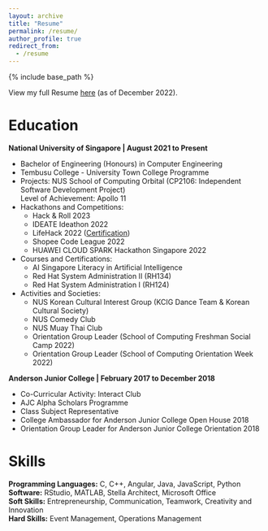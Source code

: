 ```yaml
---
layout: archive
title: "Resume"
permalink: /resume/
author_profile: true
redirect_from:
  - /resume
---
```


{% include base_path %}

View my full Resume [here](https://drive.google.com/file/d/1JJYvnP42z3WGx79Ih2ikQAWZHZVB6n1y/view?usp=sharing) (as of December 2022).

Education
======
**National University of Singapore | August 2021 to Present**  
- Bachelor of Engineering (Honours) in Computer Engineering   
- Tembusu College - University Town College Programme  
- Projects: NUS School of Computing Orbital (CP2106: Independent Software Development Project)  
  Level of Achievement: Apollo 11
- Hackathons and Competitions:
  * Hack & Roll 2023 
  * IDEATE Ideathon 2022 
  * LifeHack 2022 ([Certification](https://drive.google.com/file/d/13XsUhydXEd4Jt3K9OeSVFUB7DIfIH85v/view?usp=drive_link))
  * Shopee Code League 2022
  * HUAWEI CLOUD SPARK Hackathon Singapore 2022
- Courses and Certifications:
  * AI Singapore Literacy in Artificial Intelligence
  * Red Hat System Administration II (RH134)
  * Red Hat System Administration I (RH124)
- Activities and Societies:
  * NUS Korean Cultural Interest Group (KCIG Dance Team & Korean Cultural Society)
  * NUS Comedy Club
  * NUS Muay Thai Club
  * Orientation Group Leader (School of Computing Freshman Social Camp 2022)
  * Orientation Group Leader (School of Computing Orientation Week 2022)

**Anderson Junior College | February 2017 to December 2018**  
- Co-Curricular Activity: Interact Club  
- AJC Alpha Scholars Programme  
- Class Subject Representative
- College Ambassador for Anderson Junior College Open House 2018  
- Orientation Group Leader for Anderson Junior College Orientation 2018   
  
Skills
======
**Programming Languages:** C, C++, Angular, Java, JavaScript, Python  
**Software:** RStudio, MATLAB, Stella Architect, Microsoft Office  
**Soft Skills:** Entrepreneurship, Communication, Teamwork, Creativity and Innovation  
**Hard Skills:** Event Management, Operations Management
